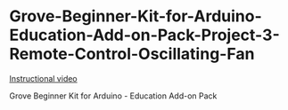 # Grove-Beginner-Kit-for-Arduino-Education-Add-on-Pack-Project-3-Remote-Control-Oscillating-Fan

[Instructional video](https://youtu.be/tCUEmyAlSvc)

Grove Beginner Kit for Arduino - Education Add-on Pack

